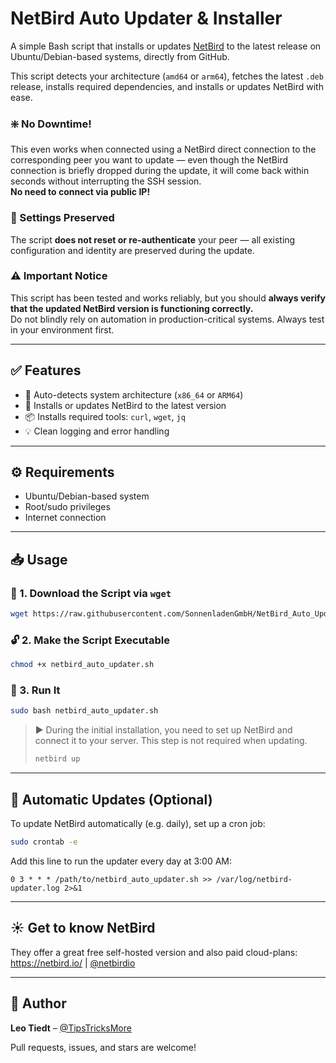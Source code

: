 # NetBird Auto Updater & Installer
A simple Bash script that installs or updates [NetBird](https://github.com/netbirdio/netbird) to the latest release on Ubuntu/Debian-based systems, directly from GitHub.

This script detects your architecture (`amd64` or `arm64`), fetches the latest `.deb` release, installs required dependencies, and installs or updates NetBird with ease.

### ❇️ No Downtime!
This even works when connected using a NetBird direct connection to the corresponding peer you want to update — even though the NetBird connection is briefly dropped during the update, it will come back within seconds without interrupting the SSH session.  
**No need to connect via public IP!**

### 🔐 Settings Preserved
The script **does not reset or re-authenticate** your peer — all existing configuration and identity are preserved during the update.

### ⚠️ Important Notice
This script has been tested and works reliably, but you should **always verify that the updated NetBird version is functioning correctly.**  
Do not blindly rely on automation in production-critical systems. Always test in your environment first.

---

## ✅ Features

- 🧠 Auto-detects system architecture (`x86_64` or `ARM64`)
- 🔄 Installs or updates NetBird to the latest version
- 📦 Installs required tools: `curl`, `wget`, `jq`
- 💡 Clean logging and error handling

---

## ⚙️ Requirements

- Ubuntu/Debian-based system
- Root/sudo privileges
- Internet connection

---

## 📥 Usage

### 🧩 1. Download the Script via `wget`

```bash
wget https://raw.githubusercontent.com/SonnenladenGmbH/NetBird_Auto_Updater_and_Installer/main/netbird_auto_updater.sh
```

### 🔓 2. Make the Script Executable

```bash
chmod +x netbird_auto_updater.sh
```

### 🚀 3. Run It

```bash
sudo bash netbird_auto_updater.sh
```

> ▶️ During the initial installation, you need to set up NetBird and connect it to your server. This step is not required when updating.
> ```bash
> netbird up
> ```

---

## 🔁 Automatic Updates (Optional)

To update NetBird automatically (e.g. daily), set up a cron job:

```bash
sudo crontab -e
```

Add this line to run the updater every day at 3:00 AM:

```cron
0 3 * * * /path/to/netbird_auto_updater.sh >> /var/log/netbird-updater.log 2>&1
```

---

## ☀️ Get to know NetBird

They offer a great free self-hosted version and also paid cloud-plans:  
https://netbird.io/ | [@netbirdio](https://github.com/netbirdio)

---

## 👤 Author

**Leo Tiedt** – [@TipsTricksMore](https://github.com/TipsTricksMore)

Pull requests, issues, and stars are welcome!
